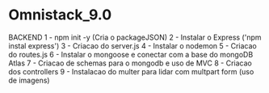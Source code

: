 # Omnistack_9.0

BACKEND
1 - npm init -y (Cria o packageJSON)
2 - Instalar o Express ('npm instal express')
3 - Criacao do server.js
4 - Instalar o nodemon
5 - Criacao do routes.js
6 - Instalar o mongoose e conectar com a base do mongoDB Atlas
7 - Criacao de schemas para o mongodb e uso de MVC
8 - Criacao dos controllers
9 - Instalacao do multer para lidar com multpart form (uso de imagens)
